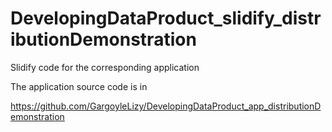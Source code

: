 # DevelopingDataProduct_slidify_distributionDemonstration
Slidify code for the corresponding application

The application source code is in 

https://github.com/GargoyleLizy/DevelopingDataProduct_app_distributionDemonstration
